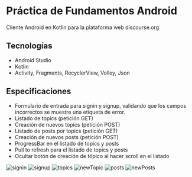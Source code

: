 # Práctica de Fundamentos Android

Cliente Android en Kotlin para la plataforma web discourse.org

## Tecnologías

- Android Studio
- Kotlin
- Activity, Fragments, RecyclerView, Volley, Json

## Especificaciones

- Formulario de entrada para signin y signup, validando que los campos incorrectos se muestre una etiqueta de error.
- Listado de topics (petición GET)
- Creación de nuevos topics (petición POST)
- Listado de posts por topics (petición GET)
- Creación de nuevos posts (petición POST)
- ProgressBar en el listado de topics y posts
- Pull to refresh para el listado de topics y posts
- Ocultar botón de creación de tópico al hacer scroll en el listado

![signin](./signin.png "SignIn")
![signup](./signup.png "SignUp")
![topics](./topics.png "Listado de topics")
![newTopic](./newTopic.png "Nuevo topic")
![posts](./posts.png "Listado de post de un topic")
![newPosts](./newPost.png "Nuevo post")
